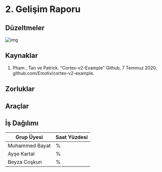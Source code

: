 # 2. Gelişim Raporu

## Düzeltmeler

![img](https://i.hizliresim.com/MG9AM3.png)


## Kaynaklar
1. Pham , Tan ve Patrick. “Cortex-v2-Example” Github, 7 Temmuz 2020, github.com/Emotiv/cortex-v2-example.

## Zorluklar

## Araçlar


## İş Dağılımı
Grup Üyesi | Saat Yüzdesi
------------ | -------------
Muhammed Bayat | %
Ayşe Kartal | %
Beyza Coşkun | %
